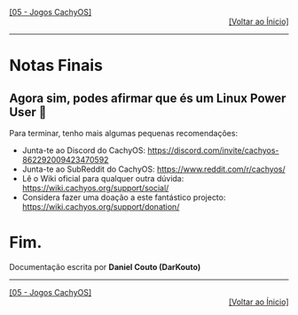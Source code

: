 <div align="left">
  <a href="https://github.com/DarKouto/guia-instalacao-linux-pt-pt/blob/main/05-Jogos-CachyOS.md">[05 - Jogos CachyOS]</a>
</div>
<div align="right">
  <a href="https://github.com/DarKouto/guia-instalacao-linux-pt-pt/tree/main">[Voltar ao Ínicio]</a>
</div>
<hr>

# Notas Finais
## Agora sim, podes afirmar que és um Linux Power User 🐧

Para terminar, tenho mais algumas pequenas recomendações:
- Junta-te ao Discord do CachyOS: https://discord.com/invite/cachyos-862292009423470592
- Junta-te ao SubReddit do CachyOS: https://www.reddit.com/r/cachyos/
- Lê o Wiki oficial para qualquer outra dúvida: https://wiki.cachyos.org/support/social/
- Considera fazer uma doação a este fantástico projecto: https://wiki.cachyos.org/support/donation/

# Fim.
Documentação escrita por **Daniel Couto (DarKouto)**

<hr>
<div align="left">
  <a href="https://github.com/DarKouto/guia-instalacao-linux-pt-pt/blob/main/05-Jogos-CachyOS.md">[05 - Jogos CachyOS]</a>
</div>
<div align="right">
  <a href="https://github.com/DarKouto/guia-instalacao-linux-pt-pt/tree/main">[Voltar ao Ínicio]</a>
</div>
